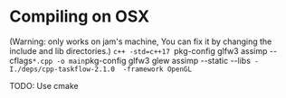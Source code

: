 # Compiling on OSX
(Warning: only works on jam's machine, You can fix it by changing the include and lib directories.)
`c++ -std=c++17 `pkg-config glfw3 assimp --cflags` *.cpp -o main `pkg-config glfw3 glew assimp --static --libs` -I./deps/cpp-taskflow-2.1.0  -framework OpenGL`

TODO: Use cmake
